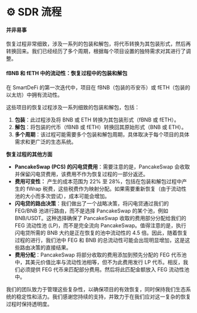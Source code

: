 # ⚙️ SDR 流程

#### 并非易事

恢复过程非常细致，涉及一系列的包装和解包，将代币转换为其包装形式，然后再转换回来。我们已经经历了多个周期，根据每个项目设置的独特需求对其进行了调整。

#### fBNB 和 fETH 中的流动性：恢复过程中的包装和解包

在 SmartDeFi 的第一次迭代中，项目在 fBNB（包装的币安币）或 fETH（包装的以太坊）中拥有流动性。

这些项目的恢复过程涉及一系列细致的包装和解包，包括：

1. **包装**：此过程涉及将 BNB 或 ETH 转换为其包装形式（fBNB 或 fETH）。
2. **解包**：将包装的代币（fBNB 或 fETH）转换回其原始形式（BNB 或 ETH）。
3. **多个周期**：该过程可能需要多个包装和解包周期，具体取决于每个项目的具体需求和更广泛的生态系统。

**恢复过程的其他方面**

* **PancakeSwap (PCS) 的闪电贷费用**：需要注意的是，PancakeSwap 会收取并保留闪电贷费用，该费用不作为恢复过程的一部分返还。
* **费用可变性：** 产生的成本范围为 22% 至 28%，包括在包装和解包过程中产生的 fWrap 税费，这些税费作为映射分配。如果需要重新恢复（由于流动性池的大小而多次尝试），成本可能会增加。
* **闪电贷的路由决策**：我们做出了一个战略决策，将闪电贷通过我们的 FEG/BNB 池进行路由，而不是选择 PancakeSwap 的某个池，例如 BNB/USDT。这种选择确保了 PancakeSwap 收取的费用部分分配给我们的 FEG 流动性池 (LP)，而不是完全流向 PancakeSwap。值得注意的是，执行闪电贷所需的 BNB 大约是正在恢复的池中流动性的 4.5 倍。因此，随着恢复过程的进行，我们池中 FEG 和 BNB 的总流动性可能会出现明显增加，这是这些路由决策的直接结果。
* **费用分配**：PancakeSwap 将部分收取的费用添加到预先分配的 FEG 代币池中，其美元价值比率与流动性池相等，但不为此费用发行 LP 代币。相反，我们必须提供 FEG 代币来匹配部分费用。然后将此匹配金额放入 FEG 流动性池中。

我们的团队致力于管理这些复杂性，以确保项目的有效恢复，同时保持我们生态系统的稳定性和活力。我们感谢您持续的支持，并致力于在我们应对这一复杂的恢复过程时保持透明度。
